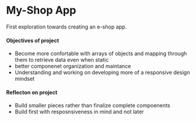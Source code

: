 # My-Shop App

First exploration towards creating an e-shop app. 

#### Objectives of project
- Become more confortable with arrays of objects and mapping through them to retrieve data even when static
- better componenet organization and maintance
- Understanding and working on developing more of a responsive design mindset


#### Reflecton on project
- Build smaller pieces rather than finalize complete compoenents 
- Build first with resposnsiveness in mind and not later
